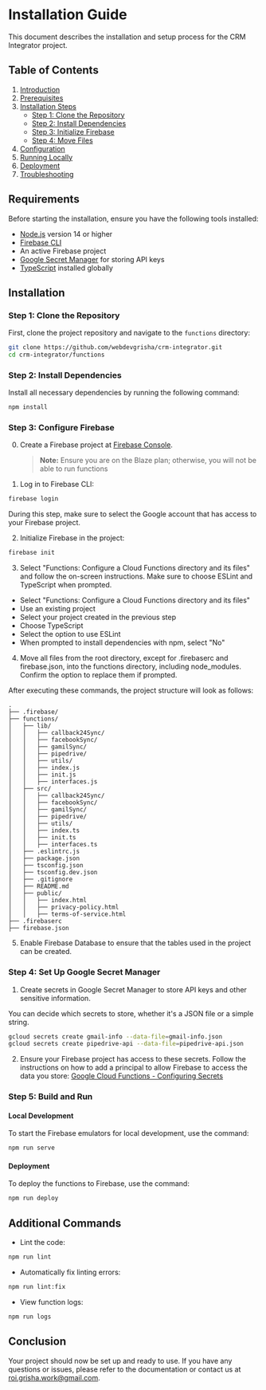 # Installation Guide

This document describes the installation and setup process for the CRM Integrator project.

## Table of Contents

1. [Introduction](#introduction)
2. [Prerequisites](#prerequisites)
3. [Installation Steps](#installation-steps)
   - [Step 1: Clone the Repository](#step-1-clone-the-repository)
   - [Step 2: Install Dependencies](#step-2-install-dependencies)
   - [Step 3: Initialize Firebase](#step-3-initialize-firebase)
   - [Step 4: Move Files](#step-4-move-files)
4. [Configuration](#configuration)
5. [Running Locally](#running-locally)
6. [Deployment](#deployment)
7. [Troubleshooting](#troubleshooting)

## Requirements

Before starting the installation, ensure you have the following tools installed:

- [Node.js](https://nodejs.org/) version 14 or higher
- [Firebase CLI](https://firebase.google.com/docs/cli)
- An active Firebase project
- [Google Secret Manager](https://cloud.google.com/secret-manager) for storing API keys
- [TypeScript](https://www.typescriptlang.org/) installed globally

## Installation

### Step 1: Clone the Repository

First, clone the project repository and navigate to the `functions` directory:

```bash
git clone https://github.com/webdevgrisha/crm-integrator.git
cd crm-integrator/functions
```

### Step 2: Install Dependencies

Install all necessary dependencies by running the following command:

```sh
npm install
```

### Step 3: Configure Firebase

0. Create a Firebase project at [Firebase Console](https://firebase.google.com).


   > **Note:** Ensure you are on the Blaze plan; otherwise, you will not be able to run functions

1. Log in to Firebase CLI:

```sh
firebase login
```

During this step, make sure to select the Google account that has access to your Firebase project.

2. Initialize Firebase in the project:

```sh
firebase init
```

3. Select "Functions: Configure a Cloud Functions directory and its files" and follow the on-screen instructions. Make sure to choose ESLint and TypeScript when prompted.

- Select "Functions: Configure a Cloud Functions directory and its files"
- Use an existing project
- Select your project created in the previous step
- Choose TypeScript
- Select the option to use ESLint
- When prompted to install dependencies with npm, select "No"

4. Move all files from the root directory, except for .firebaserc and firebase.json, into the functions directory, including node_modules. Confirm the option to replace them if prompted.

After executing these commands, the project structure will look as follows:

    .  
    ├── .firebase/  
    ├── functions/  
    │   ├── lib/  
    │   │   ├── callback24Sync/  
    │   │   ├── facebookSync/  
    │   │   ├── gamilSync/  
    │   │   ├── pipedrive/  
    │   │   ├── utils/  
    │   │   ├── index.js  
    │   │   ├── init.js  
    │   │   ├── interfaces.js  
    │   ├── src/  
    │   │   ├── callback24Sync/  
    │   │   ├── facebookSync/  
    │   │   ├── gamilSync/  
    │   │   ├── pipedrive/  
    │   │   ├── utils/  
    │   │   ├── index.ts  
    │   │   ├── init.ts  
    │   │   ├── interfaces.ts  
    │   ├── .eslintrc.js  
    │   ├── package.json  
    │   ├── tsconfig.json  
    │   ├── tsconfig.dev.json  
    │   ├── .gitignore  
    │   ├── README.md  
    │   ├── public/  
    │   │   ├── index.html  
    │   │   ├── privacy-policy.html  
    │   │   ├── terms-of-service.html  
    ├── .firebaserc  
    ├── firebase.json  

5. Enable Firebase Database to ensure that the tables used in the project can be created.

### Step 4: Set Up Google Secret Manager

1. Create secrets in Google Secret Manager to store API keys and other sensitive information.

You can decide which secrets to store, whether it's a JSON file or a simple string.

 ```sh
gcloud secrets create gmail-info --data-file=gmail-info.json
gcloud secrets create pipedrive-api --data-file=pipedrive-api.json
```

2. Ensure your Firebase project has access to these secrets. Follow the instructions on how to add a principal to allow Firebase to access the data you store: [Google Cloud Functions - Configuring Secrets](https://cloud.google.com/functions/docs/configuring/secrets)

### Step 5: Build and Run

#### Local Development

To start the Firebase emulators for local development, use the command:

```sh
npm run serve
```

#### Deployment

To deploy the functions to Firebase, use the command:

```sh
npm run deploy 
```

## Additional Commands

- Lint the code:

 ```sh
npm run lint
```

- Automatically fix linting errors:

```sh
npm run lint:fix
```

- View function logs:

```sh
npm run logs
```

## Conclusion

Your project should now be set up and ready to use. If you have any questions or issues, please refer to the documentation or contact us at [roi.grisha.work@gmail.com](mailto:roi.grisha.work@gmail.com).